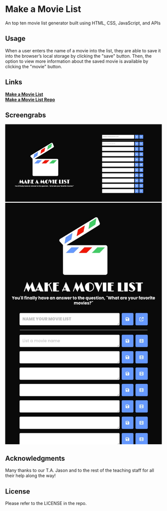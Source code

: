 # Make a Movie List
An top ten movie list generator built using HTML, CSS, JavaScript, and APIs

## Usage
When a user enters the name of a movie into the list, they are able to save it into the browser’s local storage by clicking the "save" button. Then, the option to view more information about the saved movie is available by clicking the "movie" button. 

## Links
[**Make a Movie List**](https://mbartnett.github.io/Make-a-Movie-List/)<br>
[**Make a Movie List Repo**](https://github.com/mbartnett/Make-a-Movie-List)

## Screengrabs
![Make a Movie List screenshot](./assets/images/make-a-movie-list.png)
![Make a Movie List screenshot](./assets/images/make-a-movie-list-mobile.png)

## Acknowledgments
Many thanks to our T.A. Jason and to the rest of the teaching staff for all their help along the way!

## License
Please refer to the LICENSE in the repo.